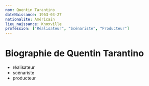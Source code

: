 ```yaml
---
nom: Quentin Tarantino
dateNaissance: 1963-03-27
nationalite: Américain
lieu_naissance: Knoxville
profession: ["Réalisateur", "Scénariste", "Producteur"]
---
```


# Biographie de Quentin Tarantino

- réalisateur
- scénariste
- producteur